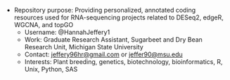 - Repository purpose: Providing personalized, annotated coding resources used for RNA-sequencing projects related to DESeq2, edgeR, WGCNA, and topGO
  - Username: @HannahJeffery1
  - Work: Graduate Research Assistant, Sugarbeet and Dry Bean Research Unit, Michigan State University
  - Contact: jeffery96hr@gmail.com or jeffer90@msu.edu
  - Interests: Plant breeding, genetics, biotechnology, bioinformatics, R, Unix, Python, SAS

<!---
HannahJeffery1/HannahJeffery1 is a ✨ special ✨ repository because its `README.md` (this file) appears on your GitHub profile.
You can click the Preview link to take a look at your changes.
--->
